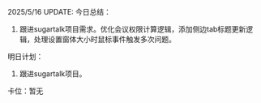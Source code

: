 2025/5/16 UPDATE:
今日总结：

1. 跟进sugartalk项目需求。优化会议权限计算逻辑，添加侧边tab标题更新逻辑，处理设置窗体大小时鼠标事件触发多次问题。

明日计划：

1.  跟进sugartalk项目。

卡位：暂无

